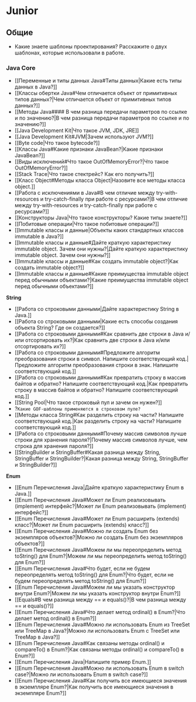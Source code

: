# Junior

## Общие

- Какие знаете шаблоны проектирования? Расскажите о двух шаблонах, которые использовали в работе.

### **Java Core**

- [[Переменные и типы данных Java#Типы данных|Какие есть типы данных в Java?]]
- [[Классы обертки Java#Чем отличается объект от примитивных типов данных?|Чем отличается объект от примитивных типов данных?]]
- [[Методы Java#### В чем разница передачи параметров по ссылке и по значению?|В чем разница передачи параметров по ссылке и по значению?]]
- [[Java Development Kit|Что такое JVM, JDK, JRE]]
- [[Java Development Kit#JVM|Зачем используют JVM?]]
- [[Byte code|Что такое bytecode?]]
- [[Классы Java#Какие признаки JavaBean?|Какие признаки JavaBean?]]
- [[Виды исключений#Что такое OutOfMemoryError?|Что такое OutOfMemoryError?]]
- [[Stack Trace|Что такое стектрейс? Как его получить?]]
- [[Класс Object#Методы класса Object|Назовите все методы класса object.]]
- [[Работа с исключениями в Java#В чем отличие между try-with-resources и try-catch-finally при работе с ресурсами?|В чем отличие между try-with-resources и try-catch-finally при работе с ресурсами?]]
- [[Конструкторы Java|Что такое конструкторы? Какие типы знаете?]]
- [[Побитовые операции|Что такое побитовые операции?]]
- [[Immutable классы и данные|Объекты каких стандартных классов immutable в Java?]]
- [[Immutable классы и данные#Дайте краткую характеристику immutable object. Зачем они нужны?|Дайте краткую характеристику immutable object. Зачем они нужны?]]
- [[Immutable классы и данные#Как создать immutable object?|Как создать immutable object?]]
- [[Immutable классы и данные#Какие преимущества immutable object перед обычными объектами?|Какие преимущества immutable object перед обычными объектами?]]

**String**

- [[Работа со строковыми данными|Дайте характеристику String в Java.]]
- [[Работа со строковыми данными|Какие есть способы создания объекта String? Где он создается?]]
- [[Работа со строковыми данными#Как сравнить две строки в Java и/или отсортировать их?|Как сравнить две строки в Java и/или отсортировать их?]]
- [[Работа со строковыми данными#Предложите алгоритм преобразования строки в символ. Напишите соответствующий код.|Предложите алгоритм преобразования строки в знак. Напишите соответствующий код.]]
- [[Работа со строковыми данными#Как превратить строку в массив байтов и обратно? Напишите соответствующий код.|Как превратить строку в массив байтов и обратно? Напишите соответствующий код.]]
- [[String Pool|Что такое строковый пул и зачем он нужен?]]
- ?`Какие GOF-шаблоны применяются в строковом пуле?`
- [[Методы класса String#Как разделить строку на части? Напишите соответствующий код.|Как разделить строку на части? Напишите соответствующий код.]]
- [[Работа со строковыми данными#Почему массив символов лучше строки для хранения пароля?|Почему массив символов лучше, чем строка для хранения пароля?]]
- [[StringBuilder и StringBuffer#Какая разница между String, StringBuffer и StringBuilder?|Какая разница между String, StringBuffer и StringBuilder?]]

**Enum**

- [[Enum Перечисления Java|Дайте краткую характеристику Enum в Java.]]
- [[Enum Перечисления Java#Может ли Enum реализовывать (implement) интерфейс?|Может ли Enum реализовывать (implement) интерфейс?]]
- [[Enum Перечисления Java#Может ли Enum расширить (extends) класс?|Может ли Enum расширить (extends) класс?]]
- [[Enum Перечисления Java#Можно ли создать Enum без экземпляров объектов?|Можно ли создать Enum без экземпляров объектов?]]
- [[Enum Перечисления Java#Можем ли мы переопределить метод toString() для Enum?|Можем ли мы переопределить метод toString() для Enum?]]
- [[Enum Перечисления Java#Что будет, если не будем переопределять метод toString() для Enum?|Что будет, если не будем переопределять метод toString() для Enum?]]
- [[Enum Перечисления Java#Можем ли мы указать конструктор внутри Enum?|Можем ли мы указать конструктор внутри Enum?]]
- [[Equals#В чем разница между == и equals()?|В чем разница между == и equals()?]]
- [[Enum Перечисления Java#Что делает метод ordinal() в Enum?|Что делает метод ordinal() в Enum?]]
- [[Enum Перечисления Java#Можно ли использовать Enum из TreeSet или TreeMap в Java?|Можно ли использовать Enum с TreeSet или TreeMap в Java?]]
- [[Enum Перечисления Java#Как связаны методы ordinal() и compareTo() в Enum?|Как связаны методы ordinal() и compareTo() в Enum?]]
- [[Enum Перечисления Java|Напишите пример Enum.]]
- [[Enum Перечисления Java#Можно ли использовать Enum в switch case?|Можно ли использовать Enum в switch case?]]
- [[Enum Перечисления Java#Как получить все имеющиеся значения в экземпляре Enum?|Как получить все имеющиеся значения в экземпляре Enum?]]